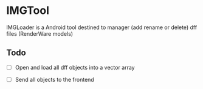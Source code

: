 # IMGTool

IMGLoader is a Android tool destined to manager (add rename or delete) dff files (RenderWare models)

## Todo

- [ ] Open and load all dff objects into a vector array
- [ ] Send all objects to the frontend


